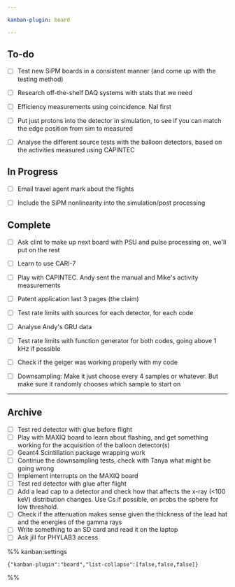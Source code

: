 ```yaml
---

kanban-plugin: board

---
```


## To-do

- [ ] Test new SiPM boards in a consistent manner (and come up with the testing method)
- [ ] Research off-the-shelf DAQ systems with stats that we need
- [ ] Efficiency measurements using coincidence. NaI first
- [ ] Put just protons into the detector in simulation, to see if you can match the edge position from sim to measured
- [ ] Analyse the different source tests with the balloon detectors, based on the activities measured using CAPINTEC


## In Progress

- [ ] Email travel agent mark about the flights
- [ ] Include the SiPM nonlinearity into the simulation/post processing


## Complete

- [ ] Ask clint to make up next board with PSU and pulse processing on, we'll put on the rest
- [ ] Learn to use CARI-7
- [ ] Play with CAPINTEC. Andy sent the manual and Mike's activity measurements
- [ ] Patent application last 3 pages (the claim)
- [ ] Test rate limits with sources for each detector, for each code
- [ ] Analyse Andy's GRU data
- [ ] Test rate limits with function generator for both codes, going above 1 kHz if possible
- [ ] Check if the geiger was working properly with my code
- [ ] Downsampling: Make it just choose every 4 samples or whatever. But make sure it randomly chooses which sample to start on


***

## Archive

- [ ] Test red detector with glue before flight
- [ ] Play with MAXIQ board to learn about flashing, and get something working for the acquisition of the balloon detector(s)
- [ ] Geant4 Scintillation package wrapping work
- [ ] Continue the downsampling tests, check with Tanya what might be going wrong
- [ ] Implement interrupts on the MAXIQ board
- [ ] Test red detector with glue after flight
- [ ] Add a lead cap to a detector and check how that affects the x-ray (<100 keV) distribution changes. Use Cs if possible, on probs the sphere for low threshold.
- [ ] Check if the attenuation makes sense given the thickness of the lead hat and the energies of the gamma rays
- [ ] Write something to an SD card and read it on the laptop
- [ ] Ask jill for PHYLAB3 access

%% kanban:settings
```
{"kanban-plugin":"board","list-collapse":[false,false,false]}
```
%%